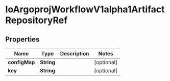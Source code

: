 

# IoArgoprojWorkflowV1alpha1ArtifactRepositoryRef

## Properties

Name | Type | Description | Notes
------------ | ------------- | ------------- | -------------
**configMap** | **String** |  |  [optional]
**key** | **String** |  |  [optional]



